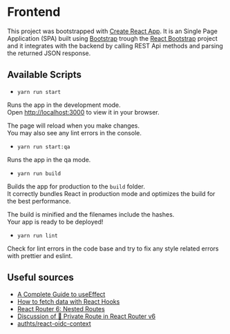 # Frontend

This project was bootstrapped with [Create React App](https://github.com/facebook/create-react-app). It is an Single Page Application (SPA) built using [Bootstrap](https://getbootstrap.com/) trough the [React Bootstrap](https://react-bootstrap.netlify.app/) project and it integrates with the backend by calling REST Api methods and parsing the returned JSON response.

## Available Scripts

-   `yarn run start`

Runs the app in the development mode.\
Open [http://localhost:3000](http://localhost:3000) to view it in your browser.

The page will reload when you make changes.\
You may also see any lint errors in the console.

-   `yarn run start:qa`

Runs the app in the qa mode.

-   `yarn run build`

Builds the app for production to the `build` folder.\
It correctly bundles React in production mode and optimizes the build for the best performance.

The build is minified and the filenames include the hashes.\
Your app is ready to be deployed!

-   `yarn run lint`

Check for lint errors in the code base and try to fix any style related errors with prettier and eslint.


## Useful sources

-   [A Complete Guide to useEffect](https://overreacted.io/a-complete-guide-to-useeffect/#dont-lie-to-react-about-dependencies)
-   [How to fetch data with React Hooks](https://www.robinwieruch.de/react-hooks-fetch-data/)
-   [React Router 6: Nested Routes](https://www.robinwieruch.de/react-router-nested-routes/)
-   [Discussion of 🔐 Private Route in React Router v6](https://dev.to/iamandrewluca/private-route-in-react-router-v6-lg5/comments)
-   [authts/react-oidc-context](https://github.com/authts/react-oidc-context/tree/main)
